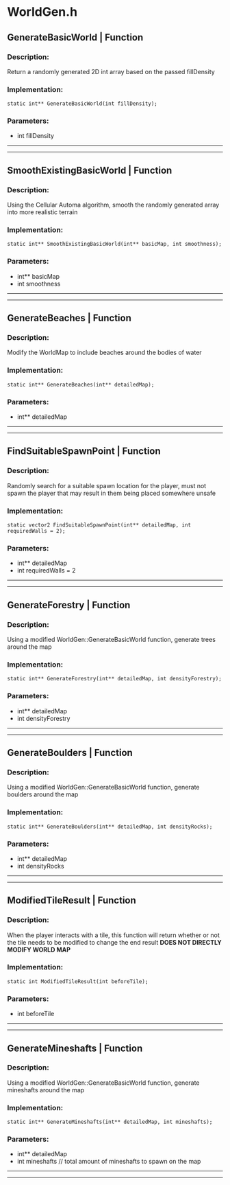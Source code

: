 # WorldGen.h

## GenerateBasicWorld | Function

### Description:
Return a randomly generated 2D int array based on the passed fillDensity


### Implementation:
```static int** GenerateBasicWorld(int fillDensity);```

### Parameters:
- int fillDensity


_____________________________________________
---
## SmoothExistingBasicWorld | Function

### Description:
Using the Cellular Automa algorithm, smooth the randomly generated array into more realistic terrain


### Implementation:
```static int** SmoothExistingBasicWorld(int** basicMap, int smoothness);```

### Parameters:
- int** basicMap
- int smoothness


_____________________________________________
---
## GenerateBeaches | Function

### Description:
Modify the WorldMap to include beaches around the bodies of water


### Implementation:
```static int** GenerateBeaches(int** detailedMap);```

### Parameters:
- int** detailedMap


_____________________________________________
---
## FindSuitableSpawnPoint | Function

### Description:
Randomly search for a suitable spawn location for the player, must not spawn the player that may result in them being placed somewhere unsafe


### Implementation:
```static vector2 FindSuitableSpawnPoint(int** detailedMap, int requiredWalls = 2);```

### Parameters:
- int** detailedMap
- int requiredWalls = 2


_____________________________________________
---
## GenerateForestry | Function

### Description:
Using a modified WorldGen::GenerateBasicWorld function, generate trees around the map


### Implementation:
```static int** GenerateForestry(int** detailedMap, int densityForestry);```

### Parameters:
- int** detailedMap
- int densityForestry


_____________________________________________
---
## GenerateBoulders | Function

### Description:
Using a modified WorldGen::GenerateBasicWorld function, generate boulders around the map


### Implementation:
```static int** GenerateBoulders(int** detailedMap, int densityRocks);```

### Parameters:
- int** detailedMap
- int densityRocks


_____________________________________________
---
## ModifiedTileResult | Function

### Description:
When the player interacts with a tile, this function will return whether or not the tile needs to be modified to change the end result
**DOES NOT DIRECTLY MODIFY WORLD MAP**


### Implementation:
```static int ModifiedTileResult(int beforeTile);```

### Parameters:
- int beforeTile


_____________________________________________
---
## GenerateMineshafts | Function

### Description:
Using a modified WorldGen::GenerateBasicWorld function, generate mineshafts around the map


### Implementation:
```static int** GenerateMineshafts(int** detailedMap, int mineshafts);```

### Parameters:
- int** detailedMap
- int mineshafts // total amount of mineshafts to spawn on the map


_____________________________________________
---

